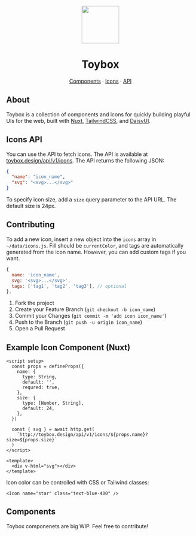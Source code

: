<br />
<div align="center">

  <a href="https://toybox.design">
    <img src="https://user-images.githubusercontent.com/32501733/206873215-81bab10f-e181-4fd9-916a-131fcbf6e217.png" width="100" height="100" />
  </a>

  <h1>Toybox</h1>
  <p align="center">
    <a href="https://toybox.design/components" target="_blank">Components</a> ·
    <a href="https://toybox.design/icons" target="_blank">Icons</a> ·
    <a href="https://toybox.design/api/v1/icons" target="_blank">API</a>
  </p>
</div>

## About

Toybox is a collection of components and icons for quickly building playful UIs for the web, built with [Nuxt](https://nuxt.com/docs/getting-started/introduction), [TailwindCSS](https://tailwindcss.com/docs), and [DaisyUI](https://daisyui.com).

## Icons API

You can use the API to fetch icons. The API is available at [toybox.design/api/v1/icons](https://toybox.design/api/v1/icons). The API returns the following JSON:

```json
{
  "name": "icon_name",
  "svg": "<svg>...</svg>"
}
```

To specify icon size, add a `size` query parameter to the API URL. The default size is 24px.

## Contributing

To add a new icon, insert a new object into the `icons` array in `~/data/icons.js`. Fill should be `currentColor`, and tags are automatically generated from the icon name. However, you can add custom tags if you want.

```js
{
  name: 'icon_name',
  svg: '<svg>...</svg>',
  tags: ['tag1', 'tag2', 'tag3'], // optional
},
```

1. Fork the project
2. Create your Feature Branch (`git checkout -b icon_name`)
3. Commit your Changes (`git commit -m 'add icon icon_name'`)
4. Push to the Branch (`git push -u origin icon_name`)
5. Open a Pull Request

## Example Icon Component (Nuxt)

```vue
<script setup>
  const props = defineProps({
    name: {
      type: String,
      default: '',
      requred: true,
    },
    size: {
      type: [Number, String],
      default: 24,
    },
  })

  const { svg } = await http.get(
    `http://toybox.design/api/v1/icons/${props.name}?size=${props.size}`
  )
</script>

<template>
  <div v-html="svg"></div>
</template>
```

Icon color can be controlled with CSS or Tailwind classes:

```vue
<Icon name="star" class="text-blue-400" />
```

## Components

Toybox componenets are big WIP. Feel free to contribute!
